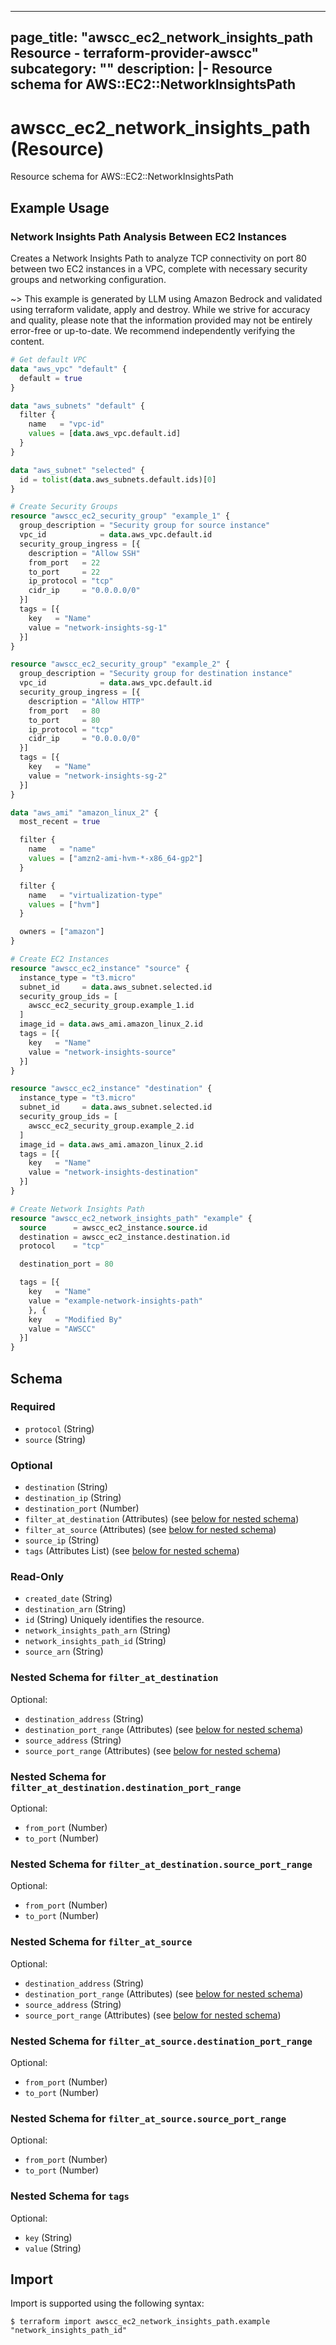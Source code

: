 
---
page_title: "awscc_ec2_network_insights_path Resource - terraform-provider-awscc"
subcategory: ""
description: |-
  Resource schema for AWS::EC2::NetworkInsightsPath
---

# awscc_ec2_network_insights_path (Resource)

Resource schema for AWS::EC2::NetworkInsightsPath

## Example Usage

### Network Insights Path Analysis Between EC2 Instances

Creates a Network Insights Path to analyze TCP connectivity on port 80 between two EC2 instances in a VPC, complete with necessary security groups and networking configuration.

~> This example is generated by LLM using Amazon Bedrock and validated using terraform validate, apply and destroy. While we strive for accuracy and quality, please note that the information provided may not be entirely error-free or up-to-date. We recommend independently verifying the content.

```terraform
# Get default VPC
data "aws_vpc" "default" {
  default = true
}

data "aws_subnets" "default" {
  filter {
    name   = "vpc-id"
    values = [data.aws_vpc.default.id]
  }
}

data "aws_subnet" "selected" {
  id = tolist(data.aws_subnets.default.ids)[0]
}

# Create Security Groups
resource "awscc_ec2_security_group" "example_1" {
  group_description = "Security group for source instance"
  vpc_id            = data.aws_vpc.default.id
  security_group_ingress = [{
    description = "Allow SSH"
    from_port   = 22
    to_port     = 22
    ip_protocol = "tcp"
    cidr_ip     = "0.0.0.0/0"
  }]
  tags = [{
    key   = "Name"
    value = "network-insights-sg-1"
  }]
}

resource "awscc_ec2_security_group" "example_2" {
  group_description = "Security group for destination instance"
  vpc_id            = data.aws_vpc.default.id
  security_group_ingress = [{
    description = "Allow HTTP"
    from_port   = 80
    to_port     = 80
    ip_protocol = "tcp"
    cidr_ip     = "0.0.0.0/0"
  }]
  tags = [{
    key   = "Name"
    value = "network-insights-sg-2"
  }]
}

data "aws_ami" "amazon_linux_2" {
  most_recent = true

  filter {
    name   = "name"
    values = ["amzn2-ami-hvm-*-x86_64-gp2"]
  }

  filter {
    name   = "virtualization-type"
    values = ["hvm"]
  }

  owners = ["amazon"]
}

# Create EC2 Instances
resource "awscc_ec2_instance" "source" {
  instance_type = "t3.micro"
  subnet_id     = data.aws_subnet.selected.id
  security_group_ids = [
    awscc_ec2_security_group.example_1.id
  ]
  image_id = data.aws_ami.amazon_linux_2.id
  tags = [{
    key   = "Name"
    value = "network-insights-source"
  }]
}

resource "awscc_ec2_instance" "destination" {
  instance_type = "t3.micro"
  subnet_id     = data.aws_subnet.selected.id
  security_group_ids = [
    awscc_ec2_security_group.example_2.id
  ]
  image_id = data.aws_ami.amazon_linux_2.id
  tags = [{
    key   = "Name"
    value = "network-insights-destination"
  }]
}

# Create Network Insights Path
resource "awscc_ec2_network_insights_path" "example" {
  source      = awscc_ec2_instance.source.id
  destination = awscc_ec2_instance.destination.id
  protocol    = "tcp"

  destination_port = 80

  tags = [{
    key   = "Name"
    value = "example-network-insights-path"
    }, {
    key   = "Modified By"
    value = "AWSCC"
  }]
}
```

<!-- schema generated by tfplugindocs -->
## Schema

### Required

- `protocol` (String)
- `source` (String)

### Optional

- `destination` (String)
- `destination_ip` (String)
- `destination_port` (Number)
- `filter_at_destination` (Attributes) (see [below for nested schema](#nestedatt--filter_at_destination))
- `filter_at_source` (Attributes) (see [below for nested schema](#nestedatt--filter_at_source))
- `source_ip` (String)
- `tags` (Attributes List) (see [below for nested schema](#nestedatt--tags))

### Read-Only

- `created_date` (String)
- `destination_arn` (String)
- `id` (String) Uniquely identifies the resource.
- `network_insights_path_arn` (String)
- `network_insights_path_id` (String)
- `source_arn` (String)

<a id="nestedatt--filter_at_destination"></a>
### Nested Schema for `filter_at_destination`

Optional:

- `destination_address` (String)
- `destination_port_range` (Attributes) (see [below for nested schema](#nestedatt--filter_at_destination--destination_port_range))
- `source_address` (String)
- `source_port_range` (Attributes) (see [below for nested schema](#nestedatt--filter_at_destination--source_port_range))

<a id="nestedatt--filter_at_destination--destination_port_range"></a>
### Nested Schema for `filter_at_destination.destination_port_range`

Optional:

- `from_port` (Number)
- `to_port` (Number)


<a id="nestedatt--filter_at_destination--source_port_range"></a>
### Nested Schema for `filter_at_destination.source_port_range`

Optional:

- `from_port` (Number)
- `to_port` (Number)



<a id="nestedatt--filter_at_source"></a>
### Nested Schema for `filter_at_source`

Optional:

- `destination_address` (String)
- `destination_port_range` (Attributes) (see [below for nested schema](#nestedatt--filter_at_source--destination_port_range))
- `source_address` (String)
- `source_port_range` (Attributes) (see [below for nested schema](#nestedatt--filter_at_source--source_port_range))

<a id="nestedatt--filter_at_source--destination_port_range"></a>
### Nested Schema for `filter_at_source.destination_port_range`

Optional:

- `from_port` (Number)
- `to_port` (Number)


<a id="nestedatt--filter_at_source--source_port_range"></a>
### Nested Schema for `filter_at_source.source_port_range`

Optional:

- `from_port` (Number)
- `to_port` (Number)



<a id="nestedatt--tags"></a>
### Nested Schema for `tags`

Optional:

- `key` (String)
- `value` (String)

## Import

Import is supported using the following syntax:

```shell
$ terraform import awscc_ec2_network_insights_path.example "network_insights_path_id"
```
